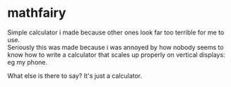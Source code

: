 # mathfairy
Simple calculator i made because other ones look far too terrible for me to use.<br>
Seriously this was made because i was annoyed by how nobody seems to know how to write a calculator that scales up properly on vertical displays: eg my phone.

What else is there to say? It's just a calculator.
